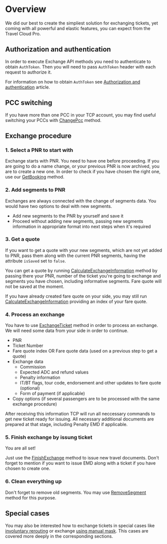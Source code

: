 # Overview

We did our best to create the simpliest solution for exchanging tickets, yet coming with all powerful and elastic features, you can expect from the Travel Cloud Pro.

## Authorization and authentication

In order to execute Exchange API methods you need to authenticate to obtain `AuthToken`. Then you will need to pass `AuthToken` header with each request to authorize it.

For information on how to obtain `AuthToken` see [Authorization and authentication](authorization.md) article.

## PCC switching

If you have more than one PCC in your TCP account, you may find useful switching your PCCs with [ChangePcc](change-pcc.md) method.

## Exchange procedure

### 1. Select a PNR to start with

Exchange starts with PNR. You need to have one before proceeding. If you are going to do a name change, or your previous PNR is now archived, you are to create a new one. In order to check if you have chosen the right one, use our [GetBooking](../methods/get-booking.md) method.

### 2. Add segments to PNR

Exchanges are always connected with the change of segments data. You would have two options to deal with new segments.

* Add new segments to the PNR by yourself and save it
* Proceed without adding new segments, passing new segments information in appropriate format into next steps when it's required

### 3. Get a quote

If you want to get a quote with your new segments, which are not yet added to PNR, pass them along with the current PNR segments, having the attribute `isSaved` set to `false`.

You can get a quote by running [CalculateExchangeInformation](../methods/calculate-exchange-information.md) method by passing there your PNR, number of the ticket you're going to exchange and segments you have chosen, including informative segments. Fare quote will not be saved at the moment.

If you have already created fare quote on your side, you may still run [CalculateExchangeInformation](../methods/calculate-exchange-information.md) providing an index of your fare quote.

### 4. Process an exchange

You have to use [ExchangeTicket](../methods/exchange-ticket.md) method in order to process an exchange. We will need some data from your side in order to continue.

* PNR
* Ticket Number
* Fare quote index OR Fare quote data \(used on a previous step to get a quote\)
* Exchange data
  * Commission
  * Expected ADC and refund values
  * Penalty information
  * IT/BT flags, tour code, endorsement and other updates to fare quote \(optional\)
  * Form of payment \(if applicable\)
* Copy options \(if several passengers are to be processed with the same exchange procedure\)

After receiving this information TCP will run all neccessary commands to get new ticket ready for issuing. All necessary additional documents are prepared at that stage, including Penalty EMD if applicable.

### 5. Finish exchange by issung ticket

You are all set!

Just use the [FinishExchange](../methods/finish-exchange.md) method to issue new travel documents. Don't forget to mention if you want to issue EMD along with a ticket if you have chosen to create one.

### 6. Clean everything up

Don't forget to remove old segments. You may use [RemoveSegment](https://github.com/Travelport-Ukraine/tcp-api-docs/tree/9693b5968a703d035b5decd3631bed8ec65fc62c/exchange/remove-segment.md) method for this purpose.

## Special cases

You may also be interested how to exchange tickets in special cases like [involuntary rerouting](../special-cases/involuntary-rerouting.md) or exchange [using manual mask](../special-cases/manual-mask.md). This cases are covered more deeply in the corresponding sections.

